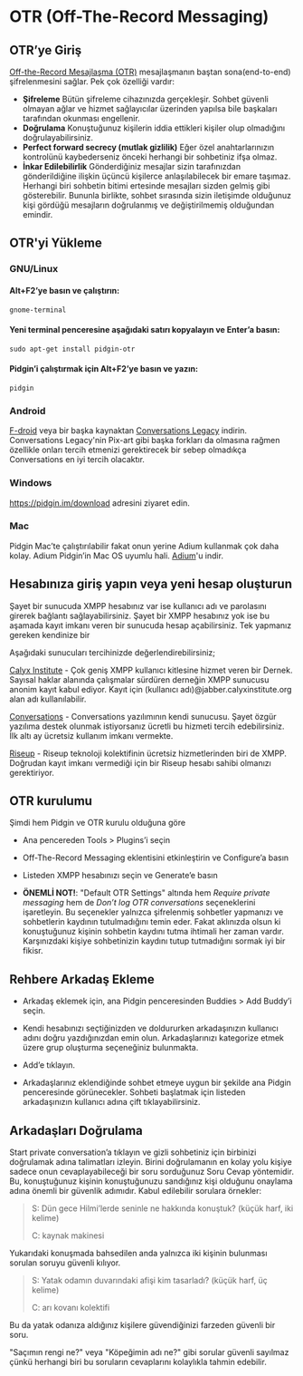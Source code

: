 # OTR (Off-The-Record Messaging)

## OTR’ye Giriş

[Off-the-Record Mesajlaşma (OTR)](https://en.wikipedia.org/wiki/Off-the-Record_Messaging) mesajlaşmanın baştan sona(end-to-end) şifrelenmesini sağlar. Pek çok özelliği vardır:

* __Şifreleme__ Bütün şifreleme cihazınızda gerçekleşir. Sohbet güvenli olmayan ağlar ve hizmet sağlayıcılar üzerinden yapılsa bile başkaları tarafından okunması engellenir.
* __Doğrulama__ Konuştuğunuz kişilerin iddia ettikleri kişiler olup olmadığını doğrulayabilirsiniz.
* __Perfect forward secrecy (mutlak gizlilik)__ Eğer özel anahtarlarınızın kontrolünü kaybederseniz önceki herhangi bir sohbetiniz ifşa olmaz. 
* __İnkar Edilebilirlik__ Gönderdiğiniz mesajlar sizin tarafınızdan gönderildiğine ilişkin üçüncü kişilerce anlaşılabilecek bir emare taşımaz. Herhangi biri sohbetin bitimi ertesinde mesajları sizden gelmiş gibi gösterebilir. Bununla birlikte, sohbet sırasında sizin iletişimde olduğunuz kişi gördüğü mesajların doğrulanmış ve değiştirilmemiş olduğundan emindir.

## OTR'yi Yükleme

### GNU/Linux

#### Alt+F2’ye basın ve çalıştırın:
`gnome-terminal`
#### Yeni terminal penceresine aşağıdaki satırı kopyalayın ve Enter’a basın:
`sudo apt-get install pidgin-otr`
#### Pidgin’i çalıştırmak için Alt+F2’ye basın ve yazın:
`pidgin`

### Android

[F-droid](https://f-droid.org/) veya bir başka kaynaktan [Conversations Legacy](https://conversations.im/) indirin. Conversations Legacy'nin Pix-art gibi başka forkları da olmasına rağmen özellikle onları tercih etmenizi gerektirecek bir sebep olmadıkça Conversations en iyi tercih olacaktır.

### Windows

<https://pidgin.im/download> adresini ziyaret edin.

### Mac

Pidgin Mac’te çalıştırılabilir fakat onun yerine Adium kullanmak çok daha kolay. Adium Pidgin’in Mac OS uyumlu hali. [Adium](https://adium.im)'u indir.

## Hesabınıza giriş yapın veya yeni hesap oluşturun

Şayet bir sunucuda XMPP hesabınız var ise kullanıcı adı ve parolasını girerek bağlantı sağlayabilirsiniz. Şayet bir XMPP hesabınız yok ise bu aşamada kayıt imkanı veren bir sunucuda hesap açabilirsiniz. Tek yapmanız gereken kendinize bir

Aşağıdaki sunucuları tercihinizde değerlendirebilirsiniz;

[Calyx Institute](https://www.calyxinstitute.org/) - Çok geniş XMPP kullanıcı kitlesine hizmet veren bir Dernek. Sayısal haklar alanında çalışmalar sürdüren derneğin XMPP sunucusu anonim kayıt kabul ediyor.
Kayıt için (kullanıcı adı)@jabber.calyxinstitute.org alan adı kullanılabilir.

[Conversations](https://conversations.im/#xmpp) - Conversations yazılımının kendi sunucusu. Şayet özgür yazılıma destek olunmak istiyorsanız ücretli bu hizmeti tercih edebilirsiniz. İlk altı ay ücretsiz kullanım imkanı vermekte.

[Riseup](https://www.riseup.net) - Riseup teknoloji kolektifinin ücretsiz hizmetlerinden biri de XMPP. Doğrudan kayıt imkanı vermediği için bir Riseup hesabı sahibi olmanızı gerektiriyor.


## OTR kurulumu

Şimdi hem Pidgin ve OTR kurulu olduğuna göre

* Ana pencereden Tools > Plugins’i seçin

* Off-The-Record Messaging eklentisini etkinleştirin ve Configure’a basın

* Listeden XMPP hesabınızı seçin ve Generate’e basın

* __ÖNEMLİ NOT!__: "Default OTR Settings" altında hem *Require private messaging* hem de *Don’t log OTR conversations* seçeneklerini işaretleyin. Bu seçenekler yalnızca şifrelenmiş sohbetler yapmanızı ve sohbetlerin kaydının tutulmadığını temin eder. Fakat aklınızda olsun ki konuştuğunuz kişinin sohbetin kaydını tutma ihtimali her zaman vardır. Karşınızdaki kişiye sohbetinizin kaydını tutup tutmadığını sormak iyi bir fikisr.

## Rehbere Arkadaş Ekleme

* Arkadaş eklemek için, ana Pidgin penceresinden Buddies > Add Buddy’i seçin.

* Kendi hesabınızı seçtiğinizden ve doldururken arkadaşınızın kullanıcı adını doğru yazdığınızdan emin olun. Arkadaşlarınızı kategorize etmek üzere grup oluşturma seçeneğiniz bulunmakta.

* Add’e tıklayın.

* Arkadaşlarınız eklendiğinde sohbet etmeye uygun bir şekilde ana Pidgin penceresinde görünecekler. Sohbeti başlatmak için listeden arkadaşınızın kullanıcı adına çift tıklayabilirsiniz.

## Arkadaşları Doğrulama

Start private conversation’a tıklayın ve gizli sohbetiniz için birbinizi doğrulamak adına talimatları izleyin. Birini doğrulamanın en kolay yolu kişiye sadece onun cevaplayabileceği bir soru sorduğunuz Soru Cevap yöntemidir. Bu, konuştuğunuz kişinin konuştuğunuzu sandığınız kişi olduğunu onaylama adına önemli bir güvenlik adımıdır. Kabul edilebilir sorulara örnekler:

> S: Dün gece Hilmi’lerde seninle ne hakkında konuştuk? (küçük harf, iki kelime)
>
> C: kaynak makinesi

Yukarıdaki konuşmada bahsedilen anda yalnızca iki kişinin bulunması sorulan soruyu güvenli kılıyor.

> S: Yatak odamın duvarındaki afişi kim tasarladı? (küçük harf, üç kelime)
>
> C: arı kovanı kolektifi

Bu da yatak odanıza aldığınız kişilere güvendiğinizi farzeden güvenli bir soru.

"Saçımın rengi ne?" veya "Köpeğimin adı ne?" gibi sorular güvenli sayılmaz çünkü herhangi biri bu soruların cevaplarını kolaylıkla tahmin edebilir.
